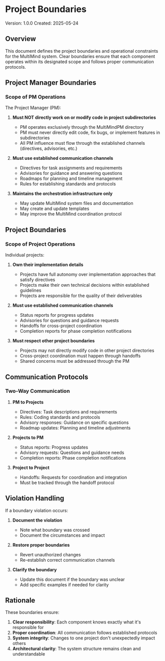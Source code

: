 # Project Boundaries

Version: 1.0.0
Created: 2025-05-24

## Overview

This document defines the project boundaries and operational constraints for the MultiMind system. Clear boundaries ensure that each component operates within its designated scope and follows proper communication protocols.

## Project Manager Boundaries

### Scope of PM Operations

The Project Manager (PM):

1. **Must NOT directly work on or modify code in project subdirectories**
   - PM operates exclusively through the MultiMindPM directory
   - PM must never directly edit code, fix bugs, or implement features in subdirectories
   - All PM influence must flow through the established channels (directives, advisories, etc.)

2. **Must use established communication channels**
   - Directives for task assignments and requirements
   - Advisories for guidance and answering questions
   - Roadmaps for planning and timeline management
   - Rules for establishing standards and protocols

3. **Maintains the orchestration infrastructure only**
   - May update MultiMind system files and documentation
   - May create and update templates
   - May improve the MultiMind coordination protocol

## Project Boundaries

### Scope of Project Operations

Individual projects:

1. **Own their implementation details**
   - Projects have full autonomy over implementation approaches that satisfy directives
   - Projects make their own technical decisions within established guidelines
   - Projects are responsible for the quality of their deliverables

2. **Must use established communication channels**
   - Status reports for progress updates
   - Advisories for questions and guidance requests
   - Handoffs for cross-project coordination
   - Completion reports for phase completion notifications

3. **Must respect other project boundaries**
   - Projects may not directly modify code in other project directories
   - Cross-project coordination must happen through handoffs
   - Shared concerns must be addressed through the PM

## Communication Protocols

### Two-Way Communication

1. **PM to Projects**
   - Directives: Task descriptions and requirements
   - Rules: Coding standards and protocols
   - Advisory responses: Guidance on specific questions
   - Roadmap updates: Planning and timeline adjustments

2. **Projects to PM**
   - Status reports: Progress updates
   - Advisory requests: Questions and guidance needs
   - Completion reports: Phase completion notifications

3. **Project to Project**
   - Handoffs: Requests for coordination and integration
   - Must be tracked through the handoff protocol

## Violation Handling

If a boundary violation occurs:

1. **Document the violation**
   - Note what boundary was crossed
   - Document the circumstances and impact

2. **Restore proper boundaries**
   - Revert unauthorized changes
   - Re-establish correct communication channels

3. **Clarify the boundary**
   - Update this document if the boundary was unclear
   - Add specific examples if needed for clarity

## Rationale

These boundaries ensure:

1. **Clear responsibility**: Each component knows exactly what it's responsible for
2. **Proper coordination**: All communication follows established protocols
3. **System integrity**: Changes to one project don't unexpectedly impact others
4. **Architectural clarity**: The system structure remains clean and understandable 